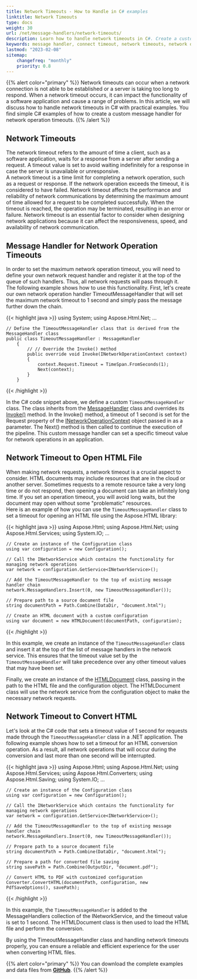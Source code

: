 ```yaml
---
title: Network Timeouts - How to Handle in C# examples
linktitle: Network Timeouts
type: docs
weight: 30
url: /net/message-handlers/network-timeouts/
description: Learn how to handle network timeouts in C#. Create a custom message handler for network operation timeouts using Aspose.HTML for .NET.   
keywords: message handler, connect timeout, network timeouts, network operation, network connection timeout, network operation timeout, network request
lastmod: "2023-02-08"
sitemap:
    changefreq: "monthly"
    priority: 0.8
---
```


{{% alert color="primary" %}} 
Network timeouts can occur when a network connection is not able to be established or a server is taking too long to respond. When a network timeout occurs, it can impact the functionality of a software application and cause a range of problems. In this article, we will discuss how to handle network timeouts in C# with practical examples. You find simple C# examples of how to create a custom message handler for network operation timeouts.
{{% /alert %}}

## **Network Timeouts**

The network timeout refers to the amount of time a client, such as a software application, waits for a response from a server after sending a request. A timeout value is set to avoid waiting indefinitely for a response in case the server is unavailable or unresponsive.<br>
A network timeout is a time limit for completing a network operation, such as a request or response. If the network operation exceeds the timeout, it is considered to have failed. Network timeout affects the performance and reliability of network communications by determining the maximum amount of time allowed for a request to be completed successfully. When the timeout is reached, the operation may be terminated, resulting in an error or failure. Network timeout is an essential factor to consider when designing network applications because it can affect the responsiveness, speed, and availability of network communication.

## **Message Handler for Network Operation Timeouts**

In order to set the maximum network operation timeout, you will need to define your own network request handler and register it at the top of the queue of such handlers. Thus, all network requests will pass through it.<br>
The following example shows how to use this functionality. First, let's create our own network operation handler TimeoutMessageHandler that will set the maximum network timeout to 1 second and simply pass the message further down the chain.

{{< highlight java >}}
using System;
using Aspose.Html.Net;
...	

	// Define the TimeoutMessageHandler class that is derived from the MessageHandler class
	public class TimeoutMessageHandler : MessageHandler
        {
            // // Override the Invoke() method
			public override void Invoke(INetworkOperationContext context)
            {
                context.Request.Timeout = TimeSpan.FromSeconds(1);
                Next(context);
            }
        }
{{< /highlight >}}

In the C# code snippet above, we define a custom `TimeoutMessageHandler` class. The class inherits from the [MessageHandler](https://reference.aspose.com/html/net/aspose.html.net/messagehandler/) class and overrides its [Invoke()](https://reference.aspose.com/html/net/aspose.html.net/messagehandler/invoke/) method. In the Invoke() method, a timeout of 1 second is set for the Request property of the [INetworkOperationContext](https://reference.aspose.com/html/net/aspose.html.net/inetworkoperationcontext/) object passed in as a parameter. The Next() method is then called to continue the execution of the pipeline. This custom message handler can set a specific timeout value for network operations in an application.

## **Network Timeout to Open HTML File**

When making network requests, a network timeout is a crucial aspect to consider. HTML documents may include resources that are in the cloud or another server. Sometimes requests to a remote resource take a very long time or do not respond, then opening a document can take an infinitely long time. If you set an operation timeout, you will avoid long waits, but the document may open without some "problematic" resources.<br>
 Here is an example of how you can use the `TimeoutMessageHandler` class to set a timeout for opening an HTML file using the Aspose.HTML library:

{{< highlight java >}}
using Aspose.Html;
using Aspose.Html.Net;
using Aspose.Html.Services;
using System.IO;
...

	// Create an instance of the Configuration class
    using var configuration = new Configuration();

    // Call the INetworkService which contains the functionality for managing network operations
    var network = configuration.GetService<INetworkService>();

    // Add the TimeoutMessageHandler to the top of existing message handler chain
    network.MessageHandlers.Insert(0, new TimeoutMessageHandler());

    // Prepare path to a source document file
    string documentPath = Path.Combine(DataDir, "document.html");

    // Create an HTML document with a custom configuration
    using var document = new HTMLDocument(documentPath, configuration);
{{< /highlight >}}

In this example, we create an instance of the `TimeoutMessageHandler` class and insert it at the top of the list of message handlers in the network service. This ensures that the timeout value set by the `TimeoutMessageHandler` will take precedence over any other timeout values that may have been set.

Finally, we create an instance of the [HTMLDocument](https://reference.aspose.com/html/net/aspose.html/htmldocument/) class, passing in the path to the HTML file and the configuration object. The HTMLDocument class will use the network service from the configuration object to make the necessary network requests.

## **Network Timeout to Convert HTML**

Let's look at the C# code that sets a timeout value of 1 second for requests made through the `TimeoutMessageHandler` class in a .NET application. The following example shows how to set a timeout for an HTML conversion operation. As a result, all network operations that will occur during the conversion and last more than one second will be interrupted.

{{< highlight java >}}
using Aspose.Html;
using Aspose.Html.Net;
using Aspose.Html.Services;
using Aspose.Html.Converters;
using Aspose.Html.Saving;
using System.IO;
...

	// Create an instance of the Configuration class
    using var configuration = new Configuration();

    // Call the INetworkService which contains the functionality for managing network operations
    var network = configuration.GetService<INetworkService>();

    // Add the TimeoutMessageHandler to the top of existing message handler chain
    network.MessageHandlers.Insert(0, new TimeoutMessageHandler());

    // Prepare path to a source document file
    string documentPath = Path.Combine(DataDir, "document.html");

    // Prepare a path for converted file saving 
    string savePath = Path.Combine(OutputDir, "document.pdf");

    // Convert HTML to PDF with customized configuration
    Converter.ConvertHTML(documentPath, configuration, new PdfSaveOptions(), savePath);
{{< /highlight >}}

In this example, the `TimeoutMessageHandler` is added to the MessageHandlers collection of the INetworkService, and the timeout value is set to 1 second. The HTMLDocument class is then used to load the HTML file and perform the conversion.

By using the TimeoutMessageHandler class and handling network timeouts properly, you can ensure a reliable and efficient experience for the user when converting HTML files.

{{% alert color="primary" %}} 
You can download the complete examples and data files from [**GitHub**](https://github.com/aspose-html/Aspose.HTML-Documentation/tree/main/content/tests-net).
{{% /alert %}}



